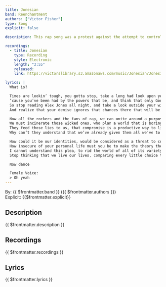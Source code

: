 ```yaml
---
title: Jonesian
band: Reenchantment
authors: ["Victor Fisher"]
type: Song
explicit: false

description: This rap song was a protest against the attempt to control my creative process through the genre system.

recordings:
  - title: Jonesian
    type: Recording
    style: Electronic
    length: "3:55"
    released: 
    link: https://victorslibrary.s3.amazonaws.com/music/Jonesian/Jonesian.mp3

lyrics: |
  What is?

  Times are lookin’ tough, you gotta stop, take a long had look upon yourself
  ’cause you’ve been had by the powers that be, and think that only God will set you free
  So stop reading Alex Jones all night, and take a look outside your window at the ground
  And realize that your demise ignores that chances there that will be found

  Now all the rockers and the fans of rap, we can unite around a purpose, common goals
  We must incinerate those wicked ones, who plan a world that is boring with no soul
  They feed those lies to us, that compromise is a productive way to live
  Why can’t they understand that we’ve already given them all we’ve to give

  How could it be our identities, would be considered as a threat to common good
  How insecure of your personal life must you be to make the theory they would
  I cannot understand this plea, to rid the world of all of its variety
  Stop thinking that we live our lives, comparing every little choice to others’ voice

  Now dance

  Female Voice:
  > Oh yeah
---
```


By: {{ $frontmatter.band }} ({{ $frontmatter.authors }})  
Explicit: {{$frontmatter.explicit}}

## Description

{{ $frontmatter.description }}

## Recordings

{{ $frontmatter.recordings }}

## Lyrics

{{ $frontmatter.lyrics }}
